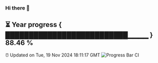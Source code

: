 ### Hi there 👋
⏳ Year progress { ██████████████████████████▁▁▁▁ } 88.46 %
---
⏰ Updated on Tue, 19 Nov 2024 18:11:17 GMT
![Progress Bar CI](https://github.com/Moyi321/Moyi321/workflows/Progress%20Bar%20CI/badge.svg)
